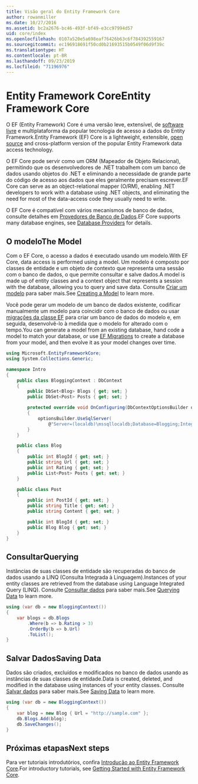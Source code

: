 ```yaml
---
title: Visão geral do Entity Framework Core
author: rowanmiller
ms.date: 10/27/2016
ms.assetid: bc2a2676-bc46-493f-bf49-e3cc97994d57
uid: core/index
ms.openlocfilehash: 0107a520e5a698eaf76426b63c6f784392559167
ms.sourcegitcommit: ec196918691f50cd0b21693515b0549f06d9f39c
ms.translationtype: HT
ms.contentlocale: pt-BR
ms.lasthandoff: 09/23/2019
ms.locfileid: "71196976"
---
```

# <a name="entity-framework-core"></a><span data-ttu-id="38422-102">Entity Framework Core</span><span class="sxs-lookup"><span data-stu-id="38422-102">Entity Framework Core</span></span>

<span data-ttu-id="38422-103">O EF (Entity Framework) Core é uma versão leve, extensível, de [software livre](https://github.com/aspnet/EntityFrameworkCore) e multiplataforma da popular tecnologia de acesso a dados do Entity Framework.</span><span class="sxs-lookup"><span data-stu-id="38422-103">Entity Framework (EF) Core is a lightweight, extensible, [open source](https://github.com/aspnet/EntityFrameworkCore) and cross-platform version of the popular Entity Framework data access technology.</span></span>

<span data-ttu-id="38422-104">O EF Core pode servir como um ORM (Mapeador de Objeto Relacional), permitindo que os desenvolvedores de .NET trabalhem com um banco de dados usando objetos do .NET e eliminando a necessidade de grande parte do código de acesso aos dados que eles geralmente precisam escrever.</span><span class="sxs-lookup"><span data-stu-id="38422-104">EF Core can serve as an object-relational mapper (O/RM), enabling .NET developers to work with a database using .NET objects, and eliminating the need for most of the data-access code they usually need to write.</span></span>

<span data-ttu-id="38422-105">O EF Core é compatível com vários mecanismos de banco de dados, consulte detalhes em [Provedores de Banco de Dados](providers/index.md).</span><span class="sxs-lookup"><span data-stu-id="38422-105">EF Core supports many database engines, see [Database Providers](providers/index.md) for details.</span></span>

## <a name="the-model"></a><span data-ttu-id="38422-106">O modelo</span><span class="sxs-lookup"><span data-stu-id="38422-106">The Model</span></span>

<span data-ttu-id="38422-107">Com o EF Core, o acesso a dados é executado usando um modelo.</span><span class="sxs-lookup"><span data-stu-id="38422-107">With EF Core, data access is performed using a model.</span></span> <span data-ttu-id="38422-108">Um modelo é composto por classes de entidade e um objeto de contexto que representa uma sessão com o banco de dados, o que permite consultar e salve dados.</span><span class="sxs-lookup"><span data-stu-id="38422-108">A model is made up of entity classes and a context object that represents a session with the database, allowing you to query and save data.</span></span> <span data-ttu-id="38422-109">Consulte [Criar um modelo](modeling/index.md) para saber mais.</span><span class="sxs-lookup"><span data-stu-id="38422-109">See [Creating a Model](modeling/index.md) to learn more.</span></span>

<span data-ttu-id="38422-110">Você pode gerar um modelo de um banco de dados existente, codificar manualmente um modelo para coincidir com o banco de dados ou usar [migrações da classe EF](managing-schemas/migrations/index.md) para criar um banco de dados do modelo e, em seguida, desenvolvê-lo à medida que o modelo for alterado com o tempo.</span><span class="sxs-lookup"><span data-stu-id="38422-110">You can generate a model from an existing database, hand code a model to match your database, or use [EF Migrations](managing-schemas/migrations/index.md) to create a database from your model, and then evolve it as your model changes over time.</span></span>

``` csharp
using Microsoft.EntityFrameworkCore;
using System.Collections.Generic;

namespace Intro
{
    public class BloggingContext : DbContext
    {
        public DbSet<Blog> Blogs { get; set; }
        public DbSet<Post> Posts { get; set; }

        protected override void OnConfiguring(DbContextOptionsBuilder optionsBuilder)
        {
            optionsBuilder.UseSqlServer(
                @"Server=(localdb)\mssqllocaldb;Database=Blogging;Integrated Security=True");
        }
    }

    public class Blog
    {
        public int BlogId { get; set; }
        public string Url { get; set; }
        public int Rating { get; set; }
        public List<Post> Posts { get; set; }
    }

    public class Post
    {
        public int PostId { get; set; }
        public string Title { get; set; }
        public string Content { get; set; }

        public int BlogId { get; set; }
        public Blog Blog { get; set; }
    }
}
```

## <a name="querying"></a><span data-ttu-id="38422-111">Consultar</span><span class="sxs-lookup"><span data-stu-id="38422-111">Querying</span></span>

<span data-ttu-id="38422-112">Instâncias de suas classes de entidade são recuperadas do banco de dados usando a LINQ (Consulta Integrada à Linguagem).</span><span class="sxs-lookup"><span data-stu-id="38422-112">Instances of your entity classes are retrieved from the database using Language Integrated Query (LINQ).</span></span> <span data-ttu-id="38422-113">Consulte [Consultar dados](querying/index.md) para saber mais.</span><span class="sxs-lookup"><span data-stu-id="38422-113">See [Querying Data](querying/index.md) to learn more.</span></span>

``` csharp
using (var db = new BloggingContext())
{
    var blogs = db.Blogs
        .Where(b => b.Rating > 3)
        .OrderBy(b => b.Url)
        .ToList();
}
```

## <a name="saving-data"></a><span data-ttu-id="38422-114">Salvar Dados</span><span class="sxs-lookup"><span data-stu-id="38422-114">Saving Data</span></span>

<span data-ttu-id="38422-115">Dados são criados, excluídos e modificados no banco de dados usando as instâncias de suas classes de entidade.</span><span class="sxs-lookup"><span data-stu-id="38422-115">Data is created, deleted, and modified in the database using instances of your entity classes.</span></span> <span data-ttu-id="38422-116">Consulte [Salvar dados](saving/index.md) para saber mais.</span><span class="sxs-lookup"><span data-stu-id="38422-116">See [Saving Data](saving/index.md) to learn more.</span></span>

``` csharp
using (var db = new BloggingContext())
{
    var blog = new Blog { Url = "http://sample.com" };
    db.Blogs.Add(blog);
    db.SaveChanges();
}
```

## <a name="next-steps"></a><span data-ttu-id="38422-117">Próximas etapas</span><span class="sxs-lookup"><span data-stu-id="38422-117">Next steps</span></span>

<span data-ttu-id="38422-118">Para ver tutoriais introdutórios, confira [Introdução ao Entity Framework Core](get-started/index.md).</span><span class="sxs-lookup"><span data-stu-id="38422-118">For introductory tutorials, see [Getting Started with Entity Framework Core](get-started/index.md).</span></span>

